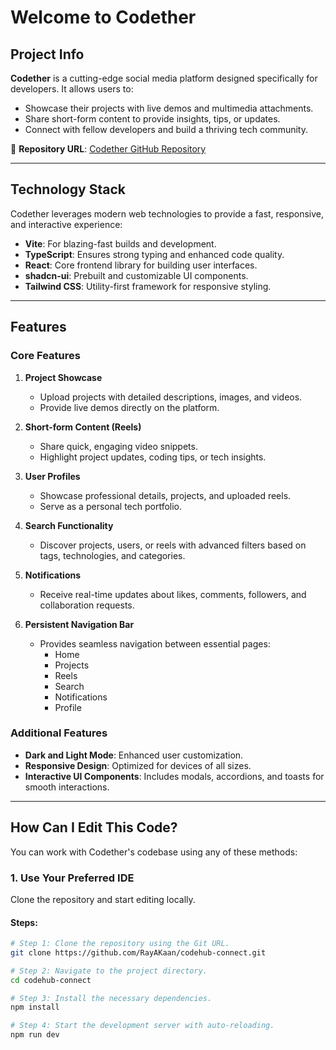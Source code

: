 # Welcome to Codether  

## Project Info  

**Codether** is a cutting-edge social media platform designed specifically for developers. It allows users to:  
- Showcase their projects with live demos and multimedia attachments.  
- Share short-form content to provide insights, tips, or updates.  
- Connect with fellow developers and build a thriving tech community.  

🔗 **Repository URL**: [Codether GitHub Repository](https://github.com/RayAKaan/codehub-connect)  

---

## Technology Stack  

Codether leverages modern web technologies to provide a fast, responsive, and interactive experience:  
- **Vite**: For blazing-fast builds and development.  
- **TypeScript**: Ensures strong typing and enhanced code quality.  
- **React**: Core frontend library for building user interfaces.  
- **shadcn-ui**: Prebuilt and customizable UI components.  
- **Tailwind CSS**: Utility-first framework for responsive styling.  

---

## Features  

### Core Features  
1. **Project Showcase**  
   - Upload projects with detailed descriptions, images, and videos.  
   - Provide live demos directly on the platform.  

2. **Short-form Content (Reels)**  
   - Share quick, engaging video snippets.  
   - Highlight project updates, coding tips, or tech insights.  

3. **User Profiles**  
   - Showcase professional details, projects, and uploaded reels.  
   - Serve as a personal tech portfolio.  

4. **Search Functionality**  
   - Discover projects, users, or reels with advanced filters based on tags, technologies, and categories.  

5. **Notifications**  
   - Receive real-time updates about likes, comments, followers, and collaboration requests.  

6. **Persistent Navigation Bar**  
   - Provides seamless navigation between essential pages:  
     - Home  
     - Projects  
     - Reels  
     - Search  
     - Notifications  
     - Profile  

### Additional Features  
- **Dark and Light Mode**: Enhanced user customization.  
- **Responsive Design**: Optimized for devices of all sizes.  
- **Interactive UI Components**: Includes modals, accordions, and toasts for smooth interactions.  

---

## How Can I Edit This Code?  

You can work with Codether's codebase using any of these methods:  

### **1. Use Your Preferred IDE**  
Clone the repository and start editing locally.  

#### Steps:  
```sh  
# Step 1: Clone the repository using the Git URL.  
git clone https://github.com/RayAKaan/codehub-connect.git  

# Step 2: Navigate to the project directory.  
cd codehub-connect  

# Step 3: Install the necessary dependencies.  
npm install  

# Step 4: Start the development server with auto-reloading.  
npm run dev  
